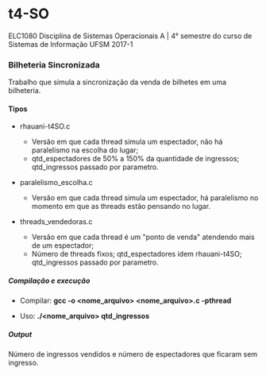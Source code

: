 # t4-SO

ELC1080 Disciplina de Sistemas Operacionais A | 4° semestre do curso de Sistemas de Informação UFSM 2017-1


### Bilheteria Sincronizada <br/>
Trabalho que simula a sincronização da venda de bilhetes em uma bilheteria.

#### Tipos <br/>
- rhauani-t4SO.c
	+ Versão em que cada thread simula um espectador, não há paralelismo na escolha do lugar;
	+ qtd_espectadores de 50% a 150% da quantidade de ingressos; qtd_ingressos passado por parametro.
	
- paralelismo_escolha.c
	+ Versão em que cada thread simula um espectador, há paralelismo no momento em que as threads estão pensando no lugar.
	
- threads_vendedoras.c
	+ Versão em que cada thread é um "ponto de venda" atendendo mais de um espectador;
	+ Número de threads fixos; qtd_espectadores idem rhauani-t4SO; qtd_ingressos passado por parametro.

##### Compilação e execução <br/>
- Compilar:
	**gcc -o <nome_arquivo> <nome_arquivo>.c -pthread**
	
- Uso:
	**./<nome_arquivo> qtd_ingressos <br/>**

##### Output <br/>
Número de ingressos vendidos e número de espectadores que ficaram sem ingresso.

